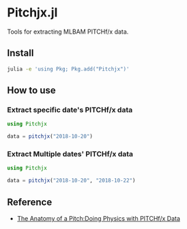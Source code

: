 # Pitchjx.jl

Tools for extracting MLBAM PITCHf/x data.

## Install

```bash
julia -e 'using Pkg; Pkg.add("Pitchjx")'
```

## How to use

### Extract specific date's PITCHf/x data

```julia
using Pitchjx

data = pitchjx("2018-10-20")
```

### Extract Multiple dates' PITCHf/x data

```julia
using Pitchjx

data = pitchjx("2018-10-20", "2018-10-22")
```

## Reference

- [The Anatomy of a Pitch:Doing Physics with PITCHf/x Data](http://baseball.physics.illinois.edu/KaganPitchfx.pdf)
